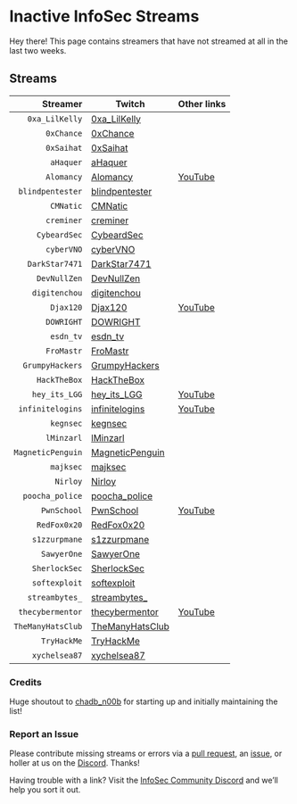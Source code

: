 # Inactive InfoSec Streams

Hey there! This page contains streamers that have not streamed at all in the last two weeks.

## Streams

Streamer | Twitch | Other links
---: | --- | :---
`0xa_LilKelly` | [0xa_LilKelly](https://www.twitch.tv/0xa_LilKelly) | 
`0xChance` | [0xChance](https://www.twitch.tv/0xChance) | 
`0xSaihat` | [0xSaihat](https://www.twitch.tv/0xSaihat) | 
`aHaquer` | [aHaquer](https://www.twitch.tv/aHaquer) | 
`Alomancy` | [Alomancy](https://www.twitch.tv/Alomancy) | [YouTube](https://www.youtube.com/channel/UCe2i94acge3Bv2Tmjla0h_g)
`blindpentester` | [blindpentester](https://www.twitch.tv/blindpentester) | 
`CMNatic` | [CMNatic](https://www.twitch.tv/CMNatic) | 
`creminer` | [creminer](https://www.twitch.tv/creminer) | 
`CybeardSec` | [CybeardSec](https://www.twitch.tv/CybeardSec) | 
`cyberVNO` | [cyberVNO](https://www.twitch.tv/cyberVNO) | 
`DarkStar7471` | [DarkStar7471](https://www.twitch.tv/DarkStar7471) | 
`DevNullZen` | [DevNullZen](https://www.twitch.tv/DevNullZen) | 
`digitenchou` | [digitenchou](https://www.twitch.tv/digitenchou) | 
`Djax120` | [Djax120](https://www.twitch.tv/Djax120) | [YouTube](https://www.youtube.com/channel/UCJVQ4X0olUFq0nrxS8Xvijg)
`DOWRIGHT` | [DOWRIGHT](https://www.twitch.tv/DOWRIGHT) | 
`esdn_tv` | [esdn_tv](https://www.twitch.tv/esdn_tv) | 
`FroMastr` | [FroMastr](https://www.twitch.tv/FroMastr) | 
`GrumpyHackers` | [GrumpyHackers](https://www.twitch.tv/GrumpyHackers) | 
`HackTheBox` | [HackTheBox](https://www.twitch.tv/HackTheBox) | 
`hey_its_LGG` | [hey_its_LGG](https://www.twitch.tv/hey_its_LGG) | [YouTube](https://www.youtube.com/channel/UCFzslRuETaviEruPQ_HQP1A)
`infinitelogins` | [infinitelogins](https://www.twitch.tv/infinitelogins) | [YouTube](https://www.youtube.com/channel/UC_nKukFaGysjMzqMVHEIgxQ)
`kegnsec` | [kegnsec](https://www.twitch.tv/kegnsec) | 
`lMinzarl` | [lMinzarl](https://www.twitch.tv/lMinzarl) | 
`MagneticPenguin` | [MagneticPenguin](https://www.twitch.tv/MagneticPenguin) | 
`majksec` | [majksec](https://www.twitch.tv/majksec) | 
`Nirloy` | [Nirloy](https://www.twitch.tv/Nirloy) | 
`poocha_police` | [poocha_police](https://www.twitch.tv/poocha_police) | 
`PwnSchool` | [PwnSchool](https://www.twitch.tv/PwnSchool) | [YouTube](https://www.youtube.com/c/ThePwnSchoolProject)
`RedFox0x20` | [RedFox0x20](https://www.twitch.tv/RedFox0x20) | 
`s1zzurpmane` | [s1zzurpmane](https://www.twitch.tv/s1zzurpmane) | 
`SawyerOne` | [SawyerOne](https://www.twitch.tv/SawyerOne) | 
`SherlockSec` | [SherlockSec](https://www.twitch.tv/SherlockSec) | 
`softexploit` | [softexploit](https://www.twitch.tv/softexploit) | 
`streambytes_` | [streambytes_](https://www.twitch.tv/streambytes_) | 
`thecybermentor` | [thecybermentor](https://www.twitch.tv/thecybermentor) | [YouTube](https://www.youtube.com/channel/UC0ArlFuFYMpEewyRBzdLHiw)
`TheManyHatsClub` | [TheManyHatsClub](https://www.twitch.tv/TheManyHatsClub) | 
`TryHackMe` | [TryHackMe](https://www.twitch.tv/TryHackMe) | 
`xychelsea87` | [xychelsea87](https://www.twitch.tv/xychelsea87) | 

### Credits

Huge shoutout to [chadb_n00b](https://twitch.tv/chadb_n00b) for starting up and initially maintaining the list!

### Report an Issue

Please contribute missing streams or errors via a [pull request](https://github.com/infosecstreams/infosecstreams.github.io/pulls), an [issue](https://github.com/infosecstreams/infosecstreams.github.io/issues), or holler at us on the [Discord](https://discord.gg/RftU46K8sn). Thanks!

Having trouble with a link? Visit the [InfoSec Community Discord](https://discord.gg/RftU46K8sn) and we’ll help you sort it out.
